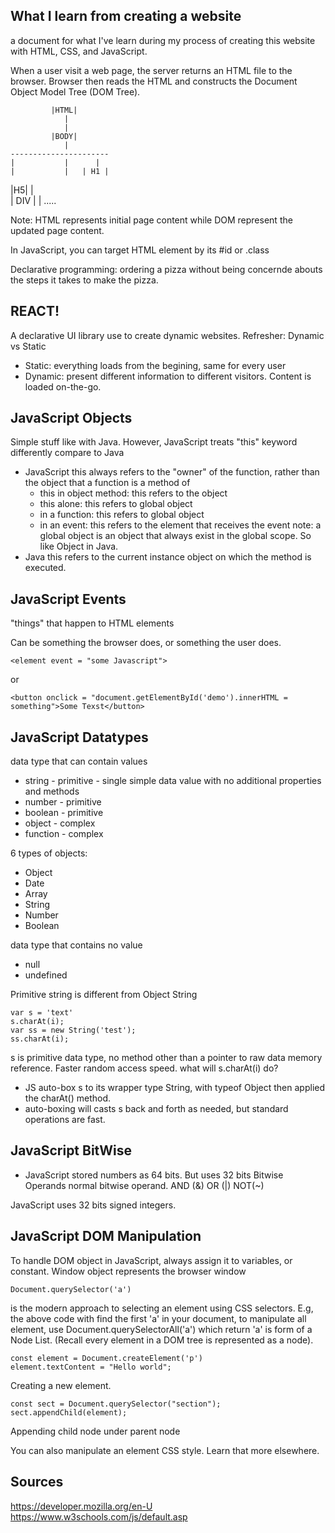 ## What I learn from creating a website

a document for what I've learn during my process of creating this website with HTML, CSS, and JavaScript.

When a user visit a web page, the server returns an HTML file to the browser. Browser then reads the HTML and constructs the Document Object
Model Tree (DOM Tree).

             |HTML|
                |
                |
             |BODY|
                |
    ----------------------
    |           |      |
    |           |   | H1 |
  |H5|          |   
            | DIV |
                |
            .....

Note: HTML represents initial page content while DOM represent the updated page content.

In JavaScript, you can target HTML element by its #id or .class

Declarative programming: ordering a pizza without being concernde abouts the steps it takes to make the pizza.

## REACT!
A declarative UI library use to create dynamic websites.
Refresher: Dynamic vs Static
- Static: everything loads from the begining, same for every user
- Dynamic: present different information to different visitors. Content is loaded on-the-go.

## JavaScript Objects
Simple stuff like with Java.
However, JavaScript treats "this" keyword differently compare to Java
- JavaScript this always refers to the "owner" of the function, rather than the object that a function is a method of
    - this in object method: this refers to the object
    - this alone: this refers to global object
    - in a function: this refers to global object
    - in an event: this refers to the element that receives the event
    note: a global object is an object that always exist in the global scope. So like Object in Java.
- Java this refers to the current instance object on which the method is executed.

## JavaScript Events
"things" that happen to HTML elements

Can be something the browser does, or something the user does.

    <element event = "some Javascript">

or

    <button onclick = "document.getElementById('demo').innerHTML = something">Some Texst</button>

## JavaScript Datatypes
data type that can contain values
- string - primitive - single simple data value with no additional properties and methods
- number - primitive
- boolean - primitive
- object - complex
- function - complex

6 types of objects:
- Object
- Date
- Array
- String
- Number
- Boolean

data type that contains no value
- null
- undefined

Primitive string is different from Object String

    var s = 'text'
    s.charAt(i);
    var ss = new String('test');
    ss.charAt(i);

s is primitive data type, no method other than a pointer to raw data memory reference. Faster random access speed.
what will s.charAt(i) do? 
- JS auto-box s to its wrapper type String, with typeof Object then applied the charAt() method.
- auto-boxing will casts s back and forth as needed, but standard operations are fast.



## JavaScript BitWise
- JavaScript stored numbers as 64 bits. But uses 32 bits Bitwise Operands
normal bitwise operand. AND (&) OR (|) NOT(~)  

JavaScript uses 32 bits signed integers.


## JavaScript DOM Manipulation
To handle DOM object in JavaScript, always assign it to variables, or constant.
Window object represents the browser window

    Document.querySelector('a') 

is the modern approach to selecting an element using CSS selectors. 
E.g, the above code with find the first 'a' in your document, to manipulate all element, use Document.querySelectorAll('a') which return 'a' is form of a Node List. (Recall every element in a DOM tree is represented as a node).

    const element = Document.createElement('p')
    element.textContent = "Hello world";

Creating a new element.

    const sect = Document.querySelector("section");
    sect.appendChild(element);

Appending child node under parent node

You can also manipulate an element CSS style. Learn that more elsewhere.


## Sources

https://developer.mozilla.org/en-U
https://www.w3schools.com/js/default.asp